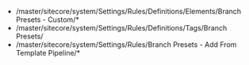 - /master/sitecore/system/Settings/Rules/Definitions/Elements/Branch Presets - Custom/*
- /master/sitecore/system/Settings/Rules/Definitions/Tags/Branch Presets/
- /master/sitecore/system/Settings/Rules/Branch Presets - Add From Template Pipeline/*